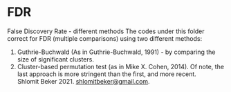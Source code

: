 # FDR
False Discovery Rate - different methods
The codes under this folder correct for FDR (multiple comparisons) using two different methods:
1. Guthrie-Buchwald (As in Guthrie-Buchwald, 1991) - by comparing the size of significant clusters.
2. Cluster-based permutation test (as in Mike X. Cohen, 2014). 
Of note, the last approach is more stringent than the first, and more recent.  
Shlomit Beker 2021. <shlomitbeker@gmail.com>.
